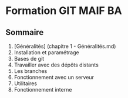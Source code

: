 # Formation GIT MAIF BA

## Sommaire
1. [Généralités] (chapitre 1 - Généralités.md)
2. Installation et paramétrage
3. Bases de git
4. Travailler avec des dépôts distants 
5. Les branches
6. Fonctionnement avec un serveur
7. Utilitaires
8. Fonctionnement interne